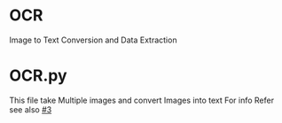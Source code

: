 # OCR
Image to Text Conversion and Data Extraction


# OCR.py

This file take Multiple images and convert Images into text 
For info Refer
see also [#3](https://www.pyimagesearch.com/2018/09/17/opencv-ocr-and-text-recognition-with-tesseract/)
